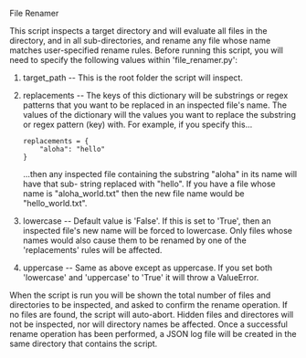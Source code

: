 File Renamer

This script inspects a target directory and will evaluate all files in the directory, and in all
sub-directories, and rename any file whose name matches user-specified rename rules. Before
running this script, you will need to specify the following values within 'file_renamer.py':

1.  target_path -- This is the root folder the script will inspect.

2.  replacements -- The keys of this dictionary will be substrings or regex patterns that you want
    to be replaced in an inspected file's name. The values of the dictionary will the values you
    want to replace the substring or regex pattern (key) with. For example, if you specify this...

        replacements = {
            "aloha": "hello"
        }

    ...then any inspected file containing the substring "aloha" in its name will have that sub-
    string replaced with "hello". If you have a file whose name is "aloha_world.txt" then the new
    file name would be "hello_world.txt".

3.  lowercase -- Default value is 'False'. If this is set to 'True', then an inspected file's new
    name will be forced to lowercase. Only files whose names would also cause them to be renamed by
    one of the 'replacements' rules will be affected.

4.  uppercase -- Same as above except as uppercase. If you set both 'lowercase' and 'uppercase' to
    'True' it will throw a ValueError.

When the script is run you will be shown the total number of files and directories to be inspected,
and asked to confirm the rename operation. If no files are found, the script will auto-abort.
Hidden files and directores will not be inspected, nor will directory names be affected. Once a
successful rename operation has been performed, a JSON log file will be created in the same
directory that contains the script.
